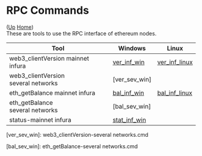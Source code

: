 # RPC Commands

([Up](..) [Home](..\..))<br>
These are tools to use the RPC interface of ethereum nodes.

| Tool                                    | Windows       | Linux
| ----                                    | ----------    | ------------
| web3_clientVersion  mainnet infura      | [ver_inf_win] | [ver_inf_linux]
| web3_clientVersion<br>several networks  | [ver_sev_win] |
| eth_getBalance mainnet infura           | [bal_inf_win] | [bal_inf_linux]
| eth_getBalance<br>several networks      | [bal_sev_win] |
| status-mainnet infura                   | [stat_inf_win]

[ver_inf_win]: web3_clientVersion-mainnet.infura.io.cmd 
[ver_inf_linux]: web3_clientVersion-mainnet.infura.io
[ver_sev_win]: web3_clientVersion-several networks.cmd

[bal_inf_win]: eth_getBalance-mainnet.infura.io.cmd
[bal_inf_linux]: eth_getBalance-mainnet.infura.io
[bal_sev_win]: eth_getBalance-several networks.cmd

[stat_inf_win]:  status-mainnet.infura.io.cmd

